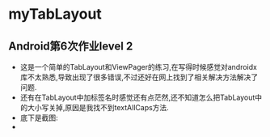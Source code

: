 # myTabLayout
## Android第6次作业level 2
- 这是一个简单的TabLayout和ViewPager的练习,在写得时候感觉对androidx库不太熟悉,导致出现了很多错误,不过还好在网上找到了相关解决方法解决了问题.
- 还有在TabLayout中加标签名时感觉还有点茫然,还不知道怎么把TabLayout中的大小写关掉,原因是我找不到textAllCaps方法.
- 底下是截图:
- 
